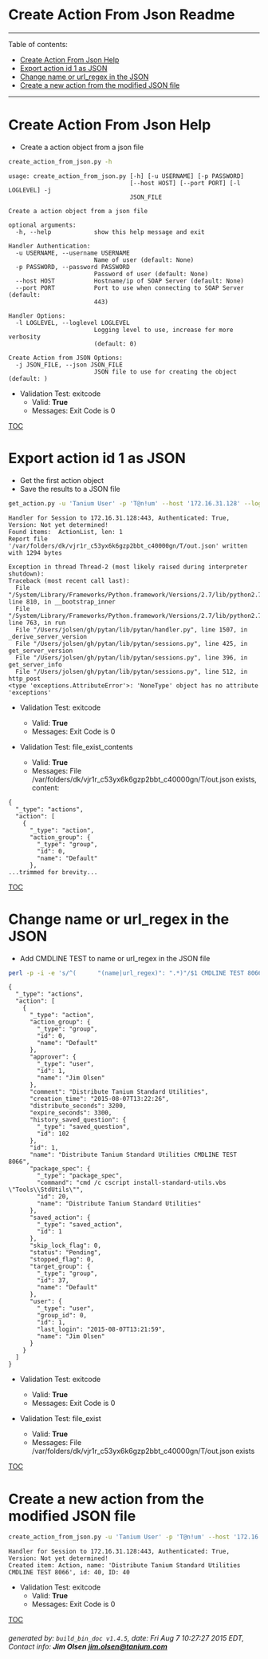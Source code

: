 Create Action From Json Readme
===========================

---------------------------
<a name='toc'>Table of contents:</a>

  * [Create Action From Json Help](#user-content-create-action-from-json-help)
  * [Export action id 1 as JSON](#user-content-export-action-id-1-as-json)
  * [Change name or url_regex in the JSON](#user-content-change-name-or-url_regex-in-the-json)
  * [Create a new action from the modified JSON file](#user-content-create-a-new-action-from-the-modified-json-file)

---------------------------

# Create Action From Json Help

  * Create a action object from a json file

```bash
create_action_from_json.py -h
```

```
usage: create_action_from_json.py [-h] [-u USERNAME] [-p PASSWORD]
                                  [--host HOST] [--port PORT] [-l LOGLEVEL] -j
                                  JSON_FILE

Create a action object from a json file

optional arguments:
  -h, --help            show this help message and exit

Handler Authentication:
  -u USERNAME, --username USERNAME
                        Name of user (default: None)
  -p PASSWORD, --password PASSWORD
                        Password of user (default: None)
  --host HOST           Hostname/ip of SOAP Server (default: None)
  --port PORT           Port to use when connecting to SOAP Server (default:
                        443)

Handler Options:
  -l LOGLEVEL, --loglevel LOGLEVEL
                        Logging level to use, increase for more verbosity
                        (default: 0)

Create Action from JSON Options:
  -j JSON_FILE, --json JSON_FILE
                        JSON file to use for creating the object (default: )
```

  * Validation Test: exitcode
    * Valid: **True**
    * Messages: Exit Code is 0



[TOC](#user-content-toc)


# Export action id 1 as JSON

  * Get the first action object
  * Save the results to a JSON file

```bash
get_action.py -u 'Tanium User' -p 'T@n!um' --host '172.16.31.128' --loglevel 1 --id 1 --file "/var/folders/dk/vjr1r_c53yx6k6gzp2bbt_c40000gn/T/out.json" json
```

```
Handler for Session to 172.16.31.128:443, Authenticated: True, Version: Not yet determined!
Found items:  ActionList, len: 1
Report file '/var/folders/dk/vjr1r_c53yx6k6gzp2bbt_c40000gn/T/out.json' written with 1294 bytes
```

```STDERR
Exception in thread Thread-2 (most likely raised during interpreter shutdown):
Traceback (most recent call last):
  File "/System/Library/Frameworks/Python.framework/Versions/2.7/lib/python2.7/threading.py", line 810, in __bootstrap_inner
  File "/System/Library/Frameworks/Python.framework/Versions/2.7/lib/python2.7/threading.py", line 763, in run
  File "/Users/jolsen/gh/pytan/lib/pytan/handler.py", line 1507, in _derive_server_version
  File "/Users/jolsen/gh/pytan/lib/pytan/sessions.py", line 425, in get_server_version
  File "/Users/jolsen/gh/pytan/lib/pytan/sessions.py", line 396, in get_server_info
  File "/Users/jolsen/gh/pytan/lib/pytan/sessions.py", line 512, in http_post
<type 'exceptions.AttributeError'>: 'NoneType' object has no attribute 'exceptions'
```

  * Validation Test: exitcode
    * Valid: **True**
    * Messages: Exit Code is 0

  * Validation Test: file_exist_contents
    * Valid: **True**
    * Messages: File /var/folders/dk/vjr1r_c53yx6k6gzp2bbt_c40000gn/T/out.json exists, content:

```
{
  "_type": "actions", 
  "action": [
    {
      "_type": "action", 
      "action_group": {
        "_type": "group", 
        "id": 0, 
        "name": "Default"
      }, 
...trimmed for brevity...
```



[TOC](#user-content-toc)


# Change name or url_regex in the JSON

  * Add CMDLINE TEST to name or url_regex in the JSON file

```bash
perl -p -i -e 's/^(      "(name|url_regex)": ".*)"/$1 CMDLINE TEST 8066"/gm' /var/folders/dk/vjr1r_c53yx6k6gzp2bbt_c40000gn/T/out.json && cat /var/folders/dk/vjr1r_c53yx6k6gzp2bbt_c40000gn/T/out.json
```

```
{
  "_type": "actions", 
  "action": [
    {
      "_type": "action", 
      "action_group": {
        "_type": "group", 
        "id": 0, 
        "name": "Default"
      }, 
      "approver": {
        "_type": "user", 
        "id": 1, 
        "name": "Jim Olsen"
      }, 
      "comment": "Distribute Tanium Standard Utilities", 
      "creation_time": "2015-08-07T13:22:26", 
      "distribute_seconds": 3200, 
      "expire_seconds": 3300, 
      "history_saved_question": {
        "_type": "saved_question", 
        "id": 102
      }, 
      "id": 1, 
      "name": "Distribute Tanium Standard Utilities CMDLINE TEST 8066", 
      "package_spec": {
        "_type": "package_spec", 
        "command": "cmd /c cscript install-standard-utils.vbs \"Tools\\StdUtils\"", 
        "id": 20, 
        "name": "Distribute Tanium Standard Utilities"
      }, 
      "saved_action": {
        "_type": "saved_action", 
        "id": 1
      }, 
      "skip_lock_flag": 0, 
      "status": "Pending", 
      "stopped_flag": 0, 
      "target_group": {
        "_type": "group", 
        "id": 37, 
        "name": "Default"
      }, 
      "user": {
        "_type": "user", 
        "group_id": 0, 
        "id": 1, 
        "last_login": "2015-08-07T13:21:59", 
        "name": "Jim Olsen"
      }
    }
  ]
}
```

  * Validation Test: exitcode
    * Valid: **True**
    * Messages: Exit Code is 0

  * Validation Test: file_exist
    * Valid: **True**
    * Messages: File /var/folders/dk/vjr1r_c53yx6k6gzp2bbt_c40000gn/T/out.json exists



[TOC](#user-content-toc)


# Create a new action from the modified JSON file

```bash
create_action_from_json.py -u 'Tanium User' -p 'T@n!um' --host '172.16.31.128' --loglevel 1 -j "/var/folders/dk/vjr1r_c53yx6k6gzp2bbt_c40000gn/T/out.json"
```

```
Handler for Session to 172.16.31.128:443, Authenticated: True, Version: Not yet determined!
Created item: Action, name: 'Distribute Tanium Standard Utilities CMDLINE TEST 8066', id: 40, ID: 40
```

  * Validation Test: exitcode
    * Valid: **True**
    * Messages: Exit Code is 0



[TOC](#user-content-toc)


###### generated by: `build_bin_doc v1.4.5`, date: Fri Aug  7 10:27:27 2015 EDT, Contact info: **Jim Olsen <jim.olsen@tanium.com>**